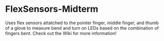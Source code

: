 # FlexSensors-Midterm
Uses flex sensors attatched to the pointer finger, middle finger, and thumb of a glove to measure bend and turn on LEDs based on the combination of fingers bent. Check out the Wiki for more information!
